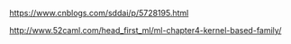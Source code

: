 

https://www.cnblogs.com/sddai/p/5728195.html

http://www.52caml.com/head_first_ml/ml-chapter4-kernel-based-family/ 